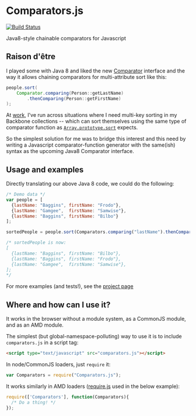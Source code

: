 Comparators.js
==============

[![Build Status](https://travis-ci.org/spencerwi/Comparators.js.png?branch=master)](https://travis-ci.org/spencerwi/Comparators.js)

Java8-style chainable comparators for Javascript


Raison d'être
-------------

I played some with Java 8 and liked the new [Comparator](http://download.java.net/jdk8/docs/api/java/util/Comparator.html) interface and the way it allows chaining comparators for multi-attribute sort like this:

```java
people.sort(
    Comparator.comparing(Person::getLastName)
        .thenComparing(Person::getFirstName)
);
```

At [work](http://siftit.com/), I've run across situations where I need multi-key sorting in my Backbone collections  -- which can sort themselves using the same type of comparator function as [`Array.prototype.sort`](https://developer.mozilla.org/en-US/docs/Web/JavaScript/Reference/Global_Objects/Array/sort) expects.

So the simplest solution for me was to bridge this interest and this need by writing a Javascript comparator-function generator with the same(ish) syntax as the upcoming Java8 Comparator interface.


Usage and examples
------------------

Directly translating our above Java 8 code, we could do the following:

```javascript
/* Demo data */
var people = [
  {lastName: "Baggins", firstName: "Frodo"},
  {lastName: "Gamgee",  firstName: "Samwise"},
  {lastName: "Baggins", firstName: "Bilbo"}
];

sortedPeople = people.sort(Comparators.comparing("lastName").thenComparing("firstName"));

/* sortedPeople is now:
[
  {lastName: "Baggins", firstName: "Bilbo"},
  {lastName: "Baggins", firstName: "Frodo"},
  {lastName: "Gamgee",  firstName: "Samwise"},
]; 
*/
```

For more examples (and tests!), see the [project page](http://spencerwi.github.io/Comparators.js)

Where and how can I use it?
---------------------------

It works in the browser without a module system, as a CommonJS module, and as an AMD module.

The simplest (but global-namespace-polluting) way to use it is to include `comparators.js` in a script tag:

```html
<script type="text/javascript" src="comparators.js"></script>
```

In node/CommonJS loaders, just `require` it:

```javascript
var Comparators = require("Comparators.js");
```

It works similarly in AMD loaders ([require.js](http://requirejs.org) used in the below example):

```javascript
require(['Comparators'], function(Comparators){
  /* Do a thing! */
});
```
